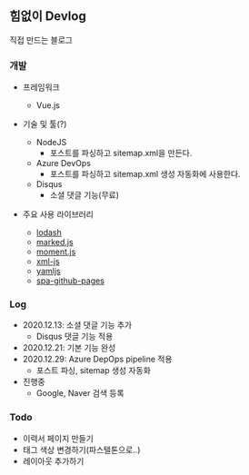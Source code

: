 ## 힘없이 Devlog

직접 만드는 블로그

### 개발

* 프레임워크

    * Vue.js

* 기술 및 툴(?)

    * NodeJS
        * 포스트를 파싱하고 sitemap.xml을 만든다.
    * Azure DevOps
        * 포스트를 파싱하고 sitemap.xml 생성 자동화에 사용한다.
    * Disqus
        * 소셜 댓글 기능(무료)

* 주요 사용 라이브러리

    * [lodash](https://lodash.com/)
    * [marked.js](https://marked.js.org/)
    * [moment.js](https://momentjs.com/)
    * [xml-js](https://www.npmjs.com/package/xml-js)
    * [yamljs](https://www.npmjs.com/package/yamljs)
    * [spa-github-pages](https://github.com/rafgraph/spa-github-pages)

### Log

* 2020.12.13: 소셜 댓글 기능 추가
    * Disqus 댓글 기능 적용
* 2020.12.21: 기본 기능 완성
* 2020.12.29: Azure DepOps pipeline 적용
    * 포스트 파싱, sitemap 생성 자동화
* 진행중
    * Google, Naver 검색 등록

### Todo

* 이력서 페이지 만들기
* 태그 색상 변경하기(파스텔톤으로..)
* 레이아웃 추가하기
